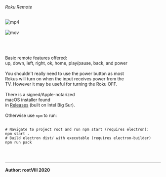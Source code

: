 ###### Roku Remote
<img src="https://user-images.githubusercontent.com/30498791/124700488-d55f2d80-deba-11eb-9016-502baed92eeb.png" alt="mp4">
<br><br>
<img src="https://user-images.githubusercontent.com/30498791/124700513-db550e80-deba-11eb-8a36-00c78d37a369.mov" alt="mov">
<br>
<br>

<br><br>
Basic remote features offered:<br>
up, down, left, right, ok, home, play/pause, back, and power
<br>
<br>
You shouldn't really need to use the power button as most<br>
Rokus will turn on when the input receives power from the<br>
TV. However it may be useful for turning the Roku OFF.
<br>
<br>
There is a signed/Apple-notarized<br> macOS installer found<br>
in <a href="">Releases</a> (built on Intel Big Sur).
<br>
<br>
Otherwise use <code>npm</code> to run:
<pre>
  <code>
# Navigate to project root and run npm start (requires electron):
npm start .
# Build electron dist/ with executable (requires electron-builder)
npm run pack
  </code>
</pre>
<br>
<hr>
<b>Author: rootVIII 2020</b><br>
